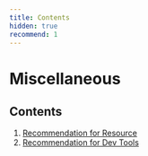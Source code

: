 ```yaml
---
title: Contents
hidden: true
recommend: 1
---
```


# Miscellaneous

## Contents

1. [Recommendation for Resource](./recommendation)
2. [Recommendation for Dev Tools](./tools)
